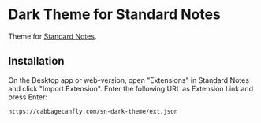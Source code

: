# Dark Theme for Standard Notes

Theme for [Standard Notes](https://standardnotes.org/).

## Installation

On the Desktop app or web-version, open "Extensions" in Standard Notes and click "Import Extension". Enter the following URL as Extension Link and press Enter:

```
https://cabbagecanfly.com/sn-dark-theme/ext.json
```

<!-- ## Preview -->

<!-- <img src="https://raw.githubusercontent.com/christianhans/sn-pure-black-theme/master/preview1.png" width="300px">  <img src="https://raw.githubusercontent.com/christianhans/sn-pure-black-theme/master/preview2.png" width="300px"> -->
